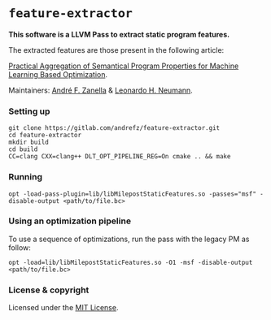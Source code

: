 # `feature-extractor`

**This software is a LLVM Pass to extract static program features.**

The extracted features are those present in the following article:

[Practical Aggregation of Semantical Program Properties for Machine Learning Based Optimization](https://hal.inria.fr/inria-00551512/document).

Maintainers: [André F. Zanella](https://gitlab.com/andrefz) & [Leonardo H. Neumann](https://gitlab.com/leonardohn).

### Setting up

```
git clone https://gitlab.com/andrefz/feature-extractor.git
cd feature-extractor
mkdir build
cd build
CC=clang CXX=clang++ DLT_OPT_PIPELINE_REG=On cmake .. && make
```

### Running
```
opt -load-pass-plugin=lib/libMilepostStaticFeatures.so -passes="msf" -disable-output <path/to/file.bc>
```

### Using an optimization pipeline

To use a sequence of optimizations, run the pass with the legacy PM as follow:

```
opt -load=lib/libMilepostStaticFeatures.so -O1 -msf -disable-output <path/to/file.bc>
```

### License & copyright

Licensed under the [MIT License](LICENSE).
